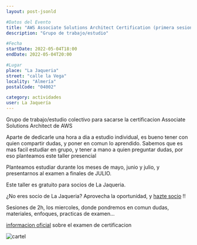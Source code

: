 ```yaml
---
layout: post-jsonld

#Datos del Evento
title: "AWS Associate Solutions Architect Certification (primera sesion)"
description: "Grupo de trabajo/estudio"

#Fecha
startDate: 2022-05-04T18:00
endDate: 2022-05-04T20:00

#Lugar
place: "La Jaqueria"
street: "calle la Vega"
locality: "Almería"
postalCode: "04002"

category: actividades
user: La Jaquería
---
```


Grupo de trabajo/estudio colectivo para sacarse la certificacion Associate Solutions Architect de AWS

Aparte de dedicarle una hora a dia a estudio individual, es bueno tener con quien compartir dudas, y poner en comun lo aprendido.
Sabemos que es mas facil estudiar en grupo, y tener a mano a quien preguntar dudas, por eso planteamos este taller presencial

Planteamos estudiar durante los meses de mayo, junio y julio, y presentarnos al examen a finales de JULIO.

Este taller es gratuito para socios de La Jaqueria.

¿No eres socio de La Jaqueria? 
Aprovecha la oportunidad, y [hazte socio](https://lajaqueria.org/socios/) !!

Sesiones de 2h, los miercoles, donde pondremos  en comun dudas, materiales, enfoques, practicas de examen... 

[informacion oficial](https://aws.amazon.com/certification/certified-solutions-architect-associate/) sobre el examen de certificacion

![cartel](https://lajaqueria.org/recursos/varios/jaqueria_aws_poster.jpg)


